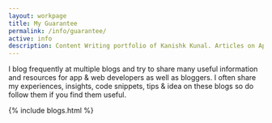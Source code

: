 ```yaml
---
layout: workpage
title: My Guarantee
permalink: /info/guarantee/
active: info
description: Content Writing portfolio of Kanishk Kunal. Articles on App Development, Web Development, Design & Development resources.
---
```


I blog frequently at multiple blogs and try to share many useful information and resources for app & web developers as well as bloggers. I often share my experiences, insights, code snippets, tips & idea on these blogs so do follow them if you find them useful.

{% include blogs.html %}